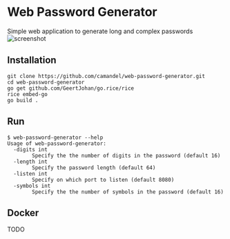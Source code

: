 # Web Password Generator
Simple web application to generate long and complex passwords 
![screenshot](../assets/screenshot.jpg/?raw=true)
## Installation
```
git clone https://github.com/camandel/web-password-generator.git
cd web-password-generator
go get github.com/GeertJohan/go.rice/rice
rice embed-go 
go build .
```
## Run
```
$ web-password-generator --help
Usage of web-password-generator:
  -digits int
    	Specify the the number of digits in the password (default 16)
  -length int
    	Specify the password length (default 64)
  -listen int
    	Specify on which port to listen (default 8080)
  -symbols int
    	Specify the the number of symbols in the password (default 16)
```
## Docker
TODO
